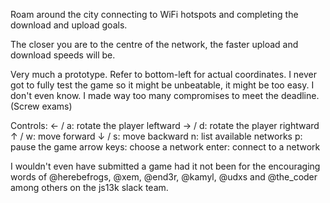 Roam around the city connecting to WiFi hotspots and completing the download and upload goals.

The closer you are to the centre of the network, the faster upload and download speeds will be.

Very much a prototype. Refer to bottom-left for actual coordinates. I never got to fully test the game so it might be unbeatable, it might be too easy. I don't even know. I made way too many compromises to meet the deadline. (Screw exams)

Controls:
← / a: rotate the player leftward
→ / d: rotate the player rightward
↑ / w: move forward
↓ / s: move backward
n: list available networks
p: pause the game
arrow keys: choose a network
enter: connect to a network

I wouldn't even have submitted a game had it not been for the encouraging words of @herebefrogs, @xem, @end3r, @kamyl, @udxs and @the_coder among others on the js13k slack team.